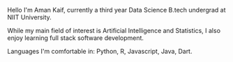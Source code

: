 Hello I'm Aman Kaif, currently a third year Data Science B.tech undergrad at NIIT University.

While my main field of interest is Artificial Intelligence and Statistics, I also enjoy learning full stack software development.

Languages I'm comfortable in: Python, R, Javascript, Java, Dart.
